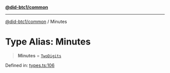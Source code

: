 [**@did-btc1/common**](../README.md)

***

[@did-btc1/common](../globals.md) / Minutes

# Type Alias: Minutes

> **Minutes** = [`TwoDigits`](TwoDigits.md)

Defined in: [types.ts:106](https://github.com/dcdpr/did-btc1-js/blob/751aedd75738c26882a2149e644ae32b9e424707/packages/common/src/types.ts#L106)
